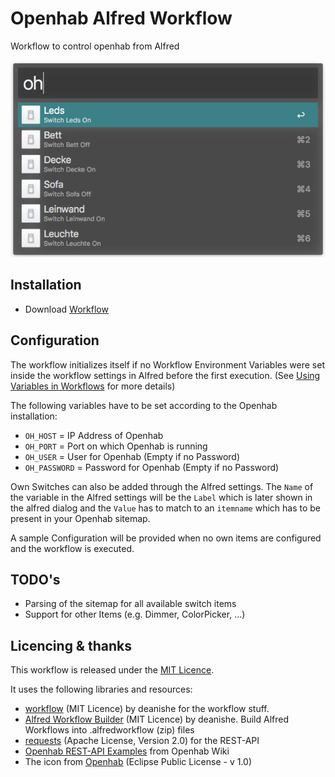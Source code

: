 # Openhab Alfred Workflow
Workflow to control openhab from Alfred

![Openhab Workflow](./screenshot.png "Openhab Workflow")

## Installation
* Download [Workflow](https://raw.githubusercontent.com/digitalbirdo/alfred-openhab-workflow/master/Openhab-1.0.0.alfredworkflow)

## Configuration
The workflow initializes itself if no Workflow Environment Variables were set inside the workflow settings in Alfred before the first execution. (See [Using Variables in Workflows](https://www.alfredapp.com/help/workflows/advanced/variables/) for more details)

The following variables have to be set according to the Openhab installation:

* `OH_HOST` = IP Address of Openhab
* `OH_PORT` = Port on which Openhab is running
* `OH_USER` = User for Openhab (Empty if no Password)
* `OH_PASSWORD` = Password for Openhab (Empty if no Password)

Own Switches can also be added through the Alfred settings.
The `Name` of the variable in the Alfred settings will be the `Label` which is later shown in the alfred dialog and the `Value` has to match to an `itemname` which has to be present in your Openhab sitemap.

A sample Configuration will be provided when no own items are configured and the workflow is executed.

## TODO's
* Parsing of the sitemap for all available switch items
* Support for other Items (e.g. Dimmer, ColorPicker, ...)

## Licencing & thanks

This workflow is released under the [MIT Licence](https://raw.githubusercontent.com/digitalbirdo/alfred-openhab-workflow/master/LICENCE.md).

It uses the following libraries and resources:

* [workflow](https://github.com/deanishe/alfred-workflow) (MIT Licence) by deanishe for the workflow stuff.
* [Alfred Workflow Builder](https://gist.github.com/deanishe/b16f018119ef3fe951af) (MIT Licence) by deanishe. Build Alfred Workflows into .alfredworkflow (zip) files
* [requests](https://github.com/kennethreitz/requests) (Apache License, Version 2.0) for the REST-API
* [Openhab REST-API Examples](https://github.com/openhab/openhab/wiki/Samples-REST) from Openhab Wiki
* The icon from [Openhab](https://github.com/openhab/openhab) (Eclipse Public License - v 1.0)